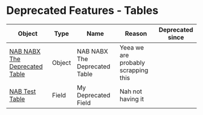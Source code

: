 # Deprecated Features - Tables

| Object | Type | Name | Reason | Deprecated since |
| ------ | ---- | ---- | ------ | ---------------- |
| [NAB NABX The Deprecated Table](table-nab-nabx-the-deprecated-table/index.md) | Object | NAB NABX The Deprecated Table | Yeea we are probably scrapping this |  |
| [NAB Test Table](table-nab-test-table/index.md) | Field | My Deprecated Field | Nah not having it |  |
